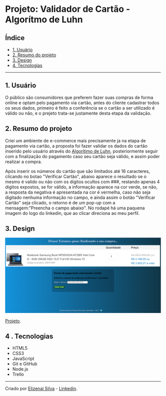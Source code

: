 # Projeto: Validador de Cartão - Algorítmo de Luhn


## Índice

- [1. Usuário](#1-Usuário)
- [2. Resumo do projeto](#2-Resumo-do-projeto)
- [3. Design](#3-Design)
- [4. Tecnologias](#4-Tecnologias)

---

## 1. Usuário


 O público são consumidores que preferem fazer suas compras de forma online e optam pelo pagamento via cartão, antes do cliente cadastrar todos os seus dados, primeiro é feito a conferência se o cartão a ser utilizado é válido ou não, e o prejeto trata-se justamente desta etapa da validação.

## 2. Resumo do projeto

Criei um ambiente de e-commerce mais precisamente ja na etapa de pagamento via cartão, a proposta foi fazer validar os dados do cartão inserido pelo usuário através do [Algorítimo de Luhn](https://en.wikipedia.org/wiki/Luhn_algorithm), posteriormente seguir com a finalização do pagamento caso seu cartão seja válido, e assim poder realizar a compra.

Após inserir os números do cartão que são limitados até 16 caracteres, clicando no botao "Verificar Cartão", abaixo aparece o resultado se o mesmo é valido ou não com os dígitos ocultos com ###, restando apenas 4 dígitos expostos, se for válido, a informação aparece na cor verde, se não, a resposta da negativa é apresentada na cor é vermelha, caso não seja digitado nenhuma informação no campo, e ainda assim o botão "Verificar Cartão" seja clicado, o retorno é de um pop-up com a mensagem:"Preencha o campo abaixo".
No rodapé há uma paquena imagem do logo do linkedin, que ao clicar direciona ao meu perfil.


## 3. Design

<img src="src/TELA.PNG" alt="Print da tela">

[Projeto](https://elizenai.github.io/SAP007-card-validation/).

## 4 . Tecnologias
- HTML5
- CSS3
- JavaScript
- Git e GitHub
- Node.js
- Trello

---
Criado por [Elizenai Silva](https://github.com/elizenai) - [Linkedin](https://www.linkedin.com/in/elizenai/).
